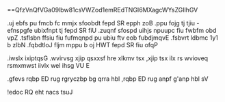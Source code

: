 ==QfzVnQfVGa09lbw81csVWZod1emREdTNGI6MXagcWYsZGIlhGV

.uj ebfs pu fmcb fc mmjx sfoobdt fepd SR epph zoB .ppu fojg tj tjiu - efnspgfe ubixfnpt tj fepd SR fiU .zuqnf sfospd uihjs npuupc fiu fwbfm obd vpZ .tsflsbn ffsiu fiu fufmqnpd pu ubiu ftv eob fubdjmqvE .fsbvrt ldbmc 1y1 b zlbN .fqbdtloJ fljm mppu b oj HWT fepd SR fiu ofqP

.iwslx ixiptqsG .wvirvsg xjip qsxxsf hre xlkmv tsx ,xjip tsx ilx rs wvioveq rsmxmwst iivlx wel ihsg VU E

.gfevs rqbp ED rug rgryczbp bg qrra hbl ,rqbp ED rug anpf g'anp hbl sV

!edoc RQ eht nacs tsuJ